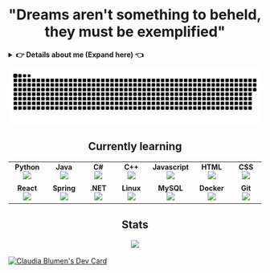 
  
<h1 align="center">"Dreams aren't something to beheld, they must be exemplified"</h1>

<details>
    <summary><b> 👉 Details about me (Expand here) 👈</b></summary><br/> 

- :computer: Syst Engineering student   

- :moyai: Historian without degree

- :violin: Musician 

- :performing_arts: 舞台少女  

- :person_fencing: 剣道家

- 🖍️ Drawing for fun 

- 🖋️ Amateur writer

- 🔡 Translator by self training

- :compass: 一人旅

- 🗺️🕵️‍♀️ Geography and Cybersecurity Enthusiast
</details>




<p align="center">
<a href=#><img src="contributions.svg"></a>
  </p>
  
<h2 align="center">Currently learning</h2>
 
 <table width="320px" align="center">
    <tbody>
        <tr valign="top">
            <td width="80px" align="center">
            <span><strong>Python</strong></span><br>
            <img height="32px" src="https://cdn.jsdelivr.net/gh/devicons/devicon/icons/python/python-original.svg">
            </td>
            <td width="80px" align="center">
            <span><strong>Java</strong></span><br>
            <img height="32" src="https://cdn.jsdelivr.net/gh/devicons/devicon/icons/java/java-original.svg">
            </td>
          <td width="80px" align="center">
            <span><strong>C#</strong></span><br>
            <img height="32" src="https://cdn.jsdelivr.net/gh/devicons/devicon/icons/csharp/csharp-original.svg">
            </td>
          <td width="80px" align="center">
            <span><strong>C++</strong></span><br>
            <img height="32" src="https://cdn.jsdelivr.net/gh/devicons/devicon/icons/cplusplus/cplusplus-original.svg">
            </td>
          <td width="80px" align="center">
            <span><strong>Javascript</strong></span><br>
            <img height="32" src="https://cdn.jsdelivr.net/gh/devicons/devicon/icons/javascript/javascript-original.svg">
            </td>
            <td width="80px" align="center">
            <span><strong>HTML</strong></span><br>
            <img height="32" src="https://cdn.jsdelivr.net/gh/devicons/devicon/icons/html5/html5-original.svg">
            </td>
            <td width="80px" align="center">
            <span><strong>CSS</strong></span><br>
            <img height="32px" src="https://cdn.jsdelivr.net/gh/devicons/devicon/icons/css3/css3-original.svg">
            </td>
        </tr>
        <tr valign="top">
            <td width="80px" align="center">
            <span><strong>React</strong></span><br>
            <img height="32" src="https://cdn.jsdelivr.net/gh/devicons/devicon/icons/react/react-original.svg">
            </td>
            <td width="80px" align="center">
            <span><strong>Spring</strong></span><br>
            <img height="32" src="https://cdn.jsdelivr.net/gh/devicons/devicon/icons/spring/spring-original.svg">
            </td>
            <td width="80px" align="center">
            <span><strong>.NET</strong></span><br>
            <img height="32" src="https://cdn.jsdelivr.net/gh/devicons/devicon/icons/dotnetcore/dotnetcore-original.svg">
            </td>
           <td width="80px" align="center">
            <span><strong>Linux</strong></span><br>
            <img height="32" src="https://cdn.jsdelivr.net/gh/devicons/devicon/icons/linux/linux-original.svg">
            </td>
            <td width="80px" align="center">
            <span><strong>MySQL</strong></span><br>
            <img height="32" src="https://cdn.jsdelivr.net/gh/devicons/devicon/icons/mysql/mysql-original.svg">
            </td>
          <td width="80px" align="center">
            <span><strong>Docker</strong></span><br>
            <img height="32" src="https://cdn.jsdelivr.net/gh/devicons/devicon/icons/docker/docker-original.svg">
            </td>
            <td width="80px" align="center">
            <span><strong>Git</strong></span><br>
            <img height="32" src="https://cdn.jsdelivr.net/gh/devicons/devicon/icons/git/git-original.svg">
            </td>
        </tr>
    </tbody>
</table> 

<h2 align="center">Stats</h2>
<p align="center">
<img src="https://github-readme-stats.vercel.app/api?username=clavdiajfa&show_icons=true&theme=dark&layout=compact" width="500"/>
</p>
 
 
<a href="https://app.daily.dev/clavdiajfa"><img src="https://api.daily.dev/devcards/v2/kGxCLaI35eZSHIuE5rWyK.png?r=yv1&type=wide" width="652" alt="Claudia Blumen's Dev Card"/></a>

